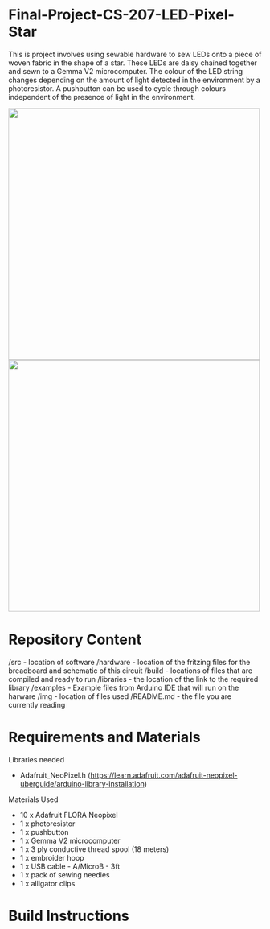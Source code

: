 # Final-Project-CS-207-LED-Pixel-Star
This is project involves using sewable hardware to sew LEDs onto a piece of woven fabric in the shape of a star. These LEDs are daisy chained together and sewn to a Gemma V2 microcomputer. The colour of the LED string changes depending on the amount of light detected in the environment by a photoresistor. A pushbutton can be used to cycle through colours independent of the presence of light in the environment.

<img src="img/IMG_20200409_170133.jpg" width = "500">
<img src="img/IMG_20200409_170221.jpg" width = "500">

# Repository Content
/src - location of software
/hardware - location of the fritzing files for the breadboard and schematic of this circuit
/build - locations of files that are compiled and ready to run
/libraries - the location of the link to the required library
/examples - Example files from Arduino IDE that will run on the harware
/img - location of files used
/README.md - the file you are currently reading

# Requirements and Materials

Libraries needed
- Adafruit_NeoPixel.h (https://learn.adafruit.com/adafruit-neopixel-uberguide/arduino-library-installation)

Materials Used
- 10 x Adafruit FLORA Neopixel
- 1 x photoresistor
- 1 x pushbutton
- 1 x Gemma V2 microcomputer
- 1 x 3 ply conductive thread spool (18 meters)
- 1 x embroider hoop
- 1 x USB cable - A/MicroB - 3ft
- 1 x pack of sewing needles
- 1 x alligator clips

# Build Instructions

